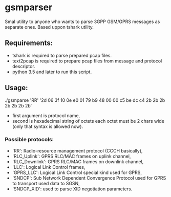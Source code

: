 # gsmparser
Smal utility to anyone who wants to parse 3GPP GSM/GPRS messages as separate ones. Based uppon tshark utility.

## Requirements:
 - tshark is required to parse prepared pcap files.
 - text2pcap is required to prepare pcap files from message and protocol descriptor.
 - python 3.5 and later to run this script.

## Usage:
./gsmparse 'RR' '2d 06 3f 10 0e e0 01 79 b9 48 00 00 c5 be dc c4 2b 2b 2b 2b 2b 2b 2b'
 - first argument is protocol name,
 - second is hexadecimal string of octets each octet must be 2 chars wide (only that syntax is allowed now).

### Possible protocols:
 - 'RR': Radio-resource management protocol (CCCH basically),
 - 'RLC_Uplink': GPRS RLC/MAC frames on uplink channel,
 - 'RLC_Downlink': GPRS RLC/MAC frames on downlink channel,
 - 'LLC': Logical Link Control frames,
 - 'GPRS_LLC': Logical Link Control special kind used for GPRS,
 - 'SNDCP': Sub Network Dependent Convergence Protocol used for GPRS to transport used data to SGSN,
 - 'SNDCP_XID': used to parse XID negotiation parameters.
